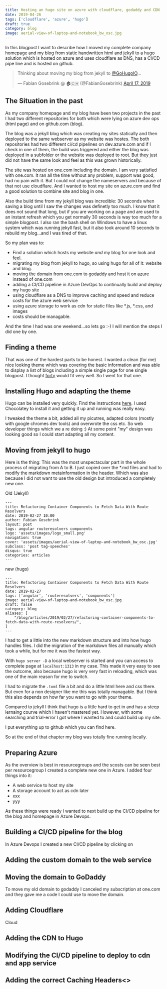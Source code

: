 ```yaml
---
title: Hosting an hugo site on azure with cloudflare, godaddy and CDN
date: 2019-04-26
tags: ['cloudflare', 'azure', 'hugo']
draft: true
category: blog
image: aerial-view-of-laptop-and-notebook_bw_osc.jpg
---
```


In this blogpost I want to describe how I moved my complete company homepage and my blog from static handwritten html and jekyll to a hugo solution which is hosted on azure and uses cloudflare as DNS, has a CI/CD pipe line and is hosted on github.

<blockquote class="twitter-tweet" data-lang="en"><p lang="en" dir="ltr">Thinking about moving my blog from jekyll to <a href="https://twitter.com/GoHugoIO?ref_src=twsrc%5Etfw">@GoHugoIO</a>...</p>&mdash; Fabian Gosebrink @ 🏠🇨🇭 (@FabianGosebrink) <a href="https://twitter.com/FabianGosebrink/status/1118459324395921408?ref_src=twsrc%5Etfw">April 17, 2019</a></blockquote>
<script async src="https://platform.twitter.com/widgets.js" charset="utf-8"></script>


## The Situation in the past

As my company homepage and my blog have been two projects in the past I had two different repositories for both which were lying on azure dev ops (html page) and on github.com (blog).

The blog was a jekyll blog which was creating my sites statically and then deployed to the same webserver as my website was hostes. The both repositories had two different ci/cd pipelines on dev.azure.com and if I check in one of them, the build was triggered and either the blog was deployed in a subfolder or the website was deployed to root. But they just did not have the same look and feel as this was grown historically.

The site was hosted on one.com including the domain. I am very satisfied with one.com. It ran all the time without any problem, support was good, had no pain with it. But I could not change the nameservers and because of that not use cloudflare. And I wanted to host my site on azure.com and find a good solution to combine site and blog in one.

Also the build time from my jekyll blog was incredible: 30 seconds when saving a blog until I saw the changes was definetly too much. I know that it does not sound that long, but if you are working on a page and are used to an instant refresh which you get normally 30 seconds is way too much for a simple blogpost.
I also ran the bash shell on Windows to have a linux system which was running jekyll fast, but it also took around 10 seconds to rebuild my blog...and I was tired of that.

So my plan was to: 

* Find a solution which hosts my website _and_ my blog for one look and feel.
* migrating my blog from jekyll to hugo, so using hugo for all of it: website and blog.
* moving the domain from one.com to godaddy and host it on azure instead of one.com
* adding a CI/CD pipeline in Azure DevOps to continually build and deploy my hugo site
* using cloudflare as a DNS to improve caching and speed and reduce costs for the azure web service
* using azure storage to work as cdn for static files like *.js, *.css, and images
* costs should be managable. 

And the time I had was one weekend...so lets go :-) I will mention the steps I did one by one.

## Finding a theme

That was one of the hardest parts to be honest. I wanted a clean (for me) nice looking theme which was covering the basic information and was able to display a list of blogs including a simple single page for one single blogpost. I thought [forty](https://themes.gohugo.io/forty/) would fit very well. So I went for that one.

## Installing Hugo and adapting the theme

Hugo can be installed very quickly. Find the instructions [here](https://gohugo.io/getting-started/installing/). I used Chocolatey to install it and getting it up and running was really easy.

I tweaked the theme a bit, added all my picutres, adapted colors (mostly with google chromes dev tools) and overwrote the css etc. So web developer things which we a re doing :) At some point "my" design was looking good so I could start adapting all my content.

## Moving from jekyll to hugo

Here is the thing: This was the most unspectacular part in the whole process of migrating from A to B. I just copied over the *.md files and had to modify the markdown metainformation in the header. Which was also because I did not want to use the old design but introduced a completely new one.

Old (Jekyll)

```
---
title: Refactoring Container Components to Fetch Data With Route Resolvers
date: 2019-02-27 10:00
author: Fabian Gosebrink
layout: post
tags: angular routeresolvers components
logo: 'assets/images/logo_small.png'
navigation: true
cover: 'assets/images/aerial-view-of-laptop-and-notebook_bw_osc.jpg'
subclass: 'post tag-speeches'
disqus: true
categories: articles
---
```
new (hugo)

```
---
title: Refactoring Container Components to Fetch Data With Route Resolvers
date: 2019-02-27
tags: ['angular', 'routeresolvers', 'components']
image: aerial-view-of-laptop-and-notebook_bw_osc.jpg
draft: false
category: blog
aliases: [
    "/blog/articles/2019/02/27/refactoring-container-components-to-fetch-data-with-route-resolvers/",
]
---
```

I had to get a little into the new markdown structure and into how hugo handles files. I did the migration of the markdown files all manually which took a while, but for me it was the fastest way.

With `hugo server -D` a local webserver is started and you can access to complete page at `localhost:1313` in my case. This made it very easy to see the outcome, also because hugo is very very fast in reloading, which was one of the main reason for me to switch.

I had to migrate the `.toml` file a bit and do a little html here and css there. But even for a non designer like me this was totally managable. But I think this also depends on how far you want to go with your theme.

Compared to jekyll I think that hugo is a little hard to get in and has a steep lernaing courve which I haven't mastered yet. However, with some searching and trial-error I got where I wanted to and could build up my site.

I put everything up to github which you can find here.

So at the end of that chapter my blog was totally fine running locally.

## Preparing Azure

As the overview is best in resourcegroups and the scosts can be seen best per resourcegroup I created a complete new one in Azure. I added four things into it:

* A web service to host my site
* A storage account to act as cdn later
* xxx
* yyy

As these things were ready I wanted to next build up the CI/CD pipeline for the blog and homepage in Azure Devops.

## Building a CI/CD pipeline for the blog

In Azure Devops I created a new CI/CD pipeline by clicking on

## Adding the custom domain to the web service


## Moving the domain to GoDaddy

To move my old domain to godaddy I canceled my subscription at one.com and they gave me a code I could use to move the domain.

## Adding Cloudflare

Cloud

## Adding the CDN to Hugo

## Modifying the CI/CD pipeline to deploy to cdn and app service 

## Adding the correct Caching Headers<>